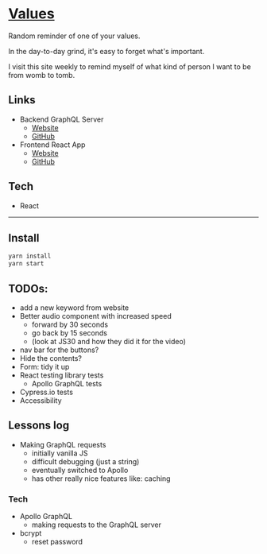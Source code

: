 # [Values](https://fullchee-values.netlify.com/)

Random reminder of one of your values.

In the day-to-day grind, it's easy to forget what's important.

I visit this site weekly to remind myself of what kind of person I want to be from womb to tomb.

## Links

- Backend GraphQL Server
  - [Website](https://fullchee-values-backend.herokuapp.com/)
  - [GitHub](https://github.com/Fullchee/values-backend)
- Frontend React App
  - [Website](https://fullchee-values.netlify.com/)
  - [GitHub](https://github.com/Fullchee/values-client)

## Tech

- React

---

## Install

```bash
yarn install
yarn start
```

## TODOs:

- add a new keyword from website
- Better audio component with increased speed
  - forward by 30 seconds
  - go back by 15 seconds
  - (look at JS30 and how they did it for the video)
- nav bar for the buttons?
- Hide the contents?
- Form: tidy it up
- React testing library tests
  - Apollo GraphQL tests
- Cypress.io tests
- Accessibility

## Lessons log

- Making GraphQL requests
  - initially vanilla JS
  - difficult debugging (just a string)
  - eventually switched to Apollo
  - has other really nice features like: caching

### Tech

- Apollo GraphQL
  - making requests to the GraphQL server
- bcrypt
  - reset password
